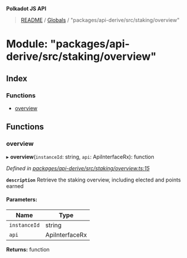 **Polkadot JS API**

> [README](../README.md) / [Globals](../globals.md) / "packages/api-derive/src/staking/overview"

# Module: "packages/api-derive/src/staking/overview"

## Index

### Functions

* [overview](_packages_api_derive_src_staking_overview_.md#overview)

## Functions

### overview

▸ **overview**(`instanceId`: string, `api`: ApiInterfaceRx): function

*Defined in [packages/api-derive/src/staking/overview.ts:15](https://github.com/polkadot-js/api/blob/7fd45f63d/packages/api-derive/src/staking/overview.ts#L15)*

**`description`** Retrieve the staking overview, including elected and points earned

#### Parameters:

Name | Type |
------ | ------ |
`instanceId` | string |
`api` | ApiInterfaceRx |

**Returns:** function
